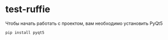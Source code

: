 # test-ruffie

Чтобы начать работать с проектом, вам необходимо установить PyQt5

    pip install pyqt5
    
